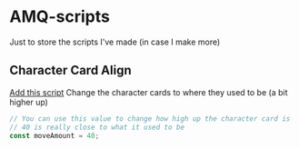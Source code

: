 # AMQ-scripts
Just to store the scripts I've made (in case I make more)

## Character Card Align
[Add this script](https://raw.githubusercontent.com/Luminighty/AMQ-scripts/main/amqCharCardAlign.user.js)
Change the character cards to where they used to be (a bit higher up)
```js
// You can use this value to change how high up the character card is
// 40 is really close to what it used to be
const moveAmount = 40;
```
